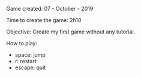 Game created: 07 - October - 2019

Time to create the game: 2h10

Objective: Create my first game without any tutorial.

How to play:
- space: jump
- r: restart
- escape: quit
